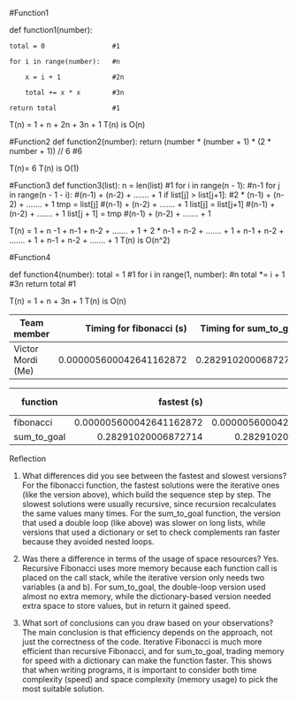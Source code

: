 #Function1


def function1(number):

	total = 0                 #1
	
	for i in range(number):   #n
	
		x = i + 1             #2n
		
		total += x * x        #3n   
 
	return total              #1

T(n) = 1 + n + 2n + 3n + 1
T(n) is O(n)


#Function2
def function2(number):
	return (number * (number + 1) * (2 * number + 1)) // 6     #6

T(n)= 6
T(n) is O(1)


#Function3
def function3(list):
	n = len(list)                    #1
	for i in range(n - 1):           #n-1
		for j in range(n - 1 - i):   #(n-1) + (n-2) + ....... + 1
			if list[j] > list[j+1]:  #2 * (n-1) + (n-2) + ....... + 1
				tmp = list[j]        #(n-1) + (n-2) + ....... + 1
				list[j] = list[j+1]  #(n-1) + (n-2) + ....... + 1
				list[j + 1] = tmp    #(n-1) + (n-2) + ....... + 1

T(n) = 1 + n -1 + n-1 + n-2 + ....... + 1 + 2 * n-1 + n-2 + ....... + 1 + n-1 + n-2 + ....... + 1 + n-1 + n-2 + ....... + 1
T(n) is O(n^2)

#Function4

def function4(number):
	total = 1                      #1
	for i in range(1, number):     #n
		total *= i + 1             #3n
	return total                   #1

T(n) = 1 + n + 3n + 1
T(n) is O(n)



| Team member        | Timing for fibonacci (s)       | Timing for sum_to_goal       |
| ------------------ | -----------------------------: | ---------------------------: |
| Victor Mordi (Me)  |        0.000005600042641162872 |          0.28291020006872714 |




| function        |             fastest (s) |             slowest (s) | difference (s) |
| --------------- | ----------------------: | ----------------------: | -------------: |
| fibonacci       | 0.000005600042641162872 | 0.000005600042641162872 |            0.0 |
| sum_to_goal     |     0.28291020006872714 |     0.28291020006872714 |            0.0 |





Reflection

1. What differences did you see between the fastest and slowest versions?
For the fibonacci function, the fastest solutions were the iterative ones (like the version above), which build the sequence step by step. The slowest solutions were usually recursive, since recursion recalculates the same values many times. For the sum_to_goal function, the version that used a double loop (like above) was slower on long lists, while versions that used a dictionary or set to check complements ran faster because they avoided nested loops.

2. Was there a difference in terms of the usage of space resources?
Yes. Recursive Fibonacci uses more memory because each function call is placed on the call stack, while the iterative version only needs two variables (a and b). For sum_to_goal, the double-loop version used almost no extra memory, while the dictionary-based version needed extra space to store values, but in return it gained speed.

3. What sort of conclusions can you draw based on your observations?
The main conclusion is that efficiency depends on the approach, not just the correctness of the code. Iterative Fibonacci is much more efficient than recursive Fibonacci, and for sum_to_goal, trading memory for speed with a dictionary can make the function faster. This shows that when writing programs, it is important to consider both time complexity (speed) and space complexity (memory usage) to pick the most suitable solution.

